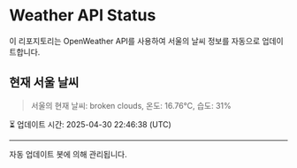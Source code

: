 
# Weather API Status

이 리포지토리는 OpenWeather API를 사용하여 서울의 날씨 정보를 자동으로 업데이트합니다.

## 현재 서울 날씨
> 서울의 현재 날씨: broken clouds, 온도: 16.76°C, 습도: 31%

⏳ 업데이트 시간: 2025-04-30 22:46:38 (UTC)

---
자동 업데이트 봇에 의해 관리됩니다.
